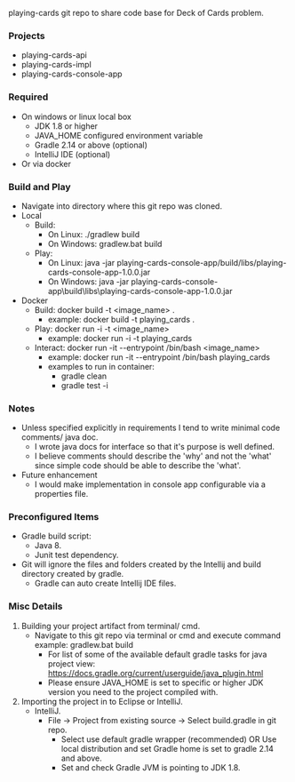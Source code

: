 playing-cards git repo to share code base for Deck of Cards problem.

### Projects
 * playing-cards-api
 * playing-cards-impl
 * playing-cards-console-app

### Required
 * On windows or linux local box 
    * JDK 1.8 or higher
    * JAVA_HOME configured environment variable
    * Gradle 2.14 or above (optional)
    * IntelliJ IDE (optional)
 * Or via docker

### Build and Play
 * Navigate into directory where this git repo was cloned.
 * Local
    * Build:
      * On Linux: ./gradlew build
      * On Windows: gradlew.bat build
    * Play:
      * On Linux: java -jar playing-cards-console-app/build/libs/playing-cards-console-app-1.0.0.jar
      * On Windows: java -jar playing-cards-console-app\build\libs\playing-cards-console-app-1.0.0.jar
 * Docker
    * Build: docker build -t <image_name> .
      * example: docker build -t playing_cards .
    * Play: docker run -i -t <image_name>
      * example: docker run -i -t playing_cards
    * Interact: docker run -it --entrypoint /bin/bash <image_name>
      * example: docker run -it --entrypoint /bin/bash playing_cards
      * examples to run in container:
        * gradle clean
        * gradle test -i 

### Notes
 * Unless specified explicitly in requirements I tend to write minimal code comments/ java doc.
    * I wrote java docs for interface so that it's purpose is well defined.
    * I believe comments should describe the 'why' and not the 'what' since simple code should be able to describe the 'what'.
 * Future enhancement
    * I would make implementation in console app configurable via a properties file.


### Preconfigured Items

 * Gradle build script:
	* Java 8.
	* Junit test dependency.
 * Git will ignore the files and folders created by the Intellij and build directory created by gradle.
	* Gradle can auto create Intellij IDE files.


### Misc Details

 1. Building your project artifact from terminal/ cmd.
	* Navigate to this git repo via terminal or cmd and execute command example: gradlew.bat build
		* For list of some of the available default gradle tasks for java project view: https://docs.gradle.org/current/userguide/java_plugin.html
		* Please ensure JAVA_HOME is set to specific or higher JDK version you need to the project compiled with.
 2. Importing the project in to Eclipse or IntelliJ.
	* IntelliJ.
		* File -> Project from existing source -> Select build.gradle in git repo.
			* Select use default gradle wrapper (recommended) OR Use local distribution and set Gradle home is set to gradle 2.14 and above.
			* Set and check Gradle JVM is pointing to JDK 1.8.
